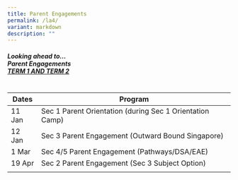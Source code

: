 ```yaml
---
title: Parent Engagements
permalink: /la4/
variant: markdown
description: ""
---
```

##### Looking ahead to…<br> Parent Engagements   <br> <u>TERM 1 AND TERM 2</u><u> <br><br></u>
| Dates | Program | 
| -------- | -------- | 
|11 Jan |Sec 1 Parent Orientation (during Sec 1 Orientation Camp) |
|12 Jan  |Sec 3 Parent Engagement (Outward Bound Singapore) 
|1 Mar |Sec 4/5 Parent Engagement (Pathways/DSA/EAE) |
|19 Apr |Sec 2 Parent Engagement (Sec 3 Subject Option) |
| | |
